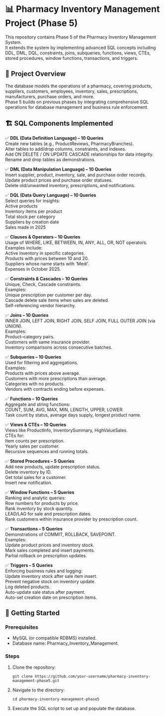 # 📊 Pharmacy Inventory Management Project (Phase 5)

This repository contains Phase 5 of the Pharmacy Inventory Management System.  
It extends the system by implementing advanced SQL concepts including DDL, DML, DQL, constraints, joins, subqueries, functions, views, CTEs, stored procedures, window functions, transactions, and triggers.

## 📌 Project Overview
The database models the operations of a pharmacy, covering products, suppliers, customers, employees, inventory, sales, prescriptions, manufacturers, purchase orders, and more.  
Phase 5 builds on previous phases by integrating comprehensive SQL operations for database management and business rule enforcement.

## 🏗️ SQL Components Implemented
✅ **DDL (Data Definition Language) – 10 Queries**  
Create new tables (e.g., ProductReviews, PharmacyBranches).  
Alter tables to add/drop columns, constraints, and indexes.  
Add ON DELETE / ON UPDATE CASCADE relationships for data integrity.  
Rename and drop tables as demonstrations.

✅ **DML (Data Manipulation Language) – 10 Queries**  
Insert supplier, product, inventory, sale, and purchase order records.  
Update product prices and purchase order statuses.  
Delete old/unwanted inventory, prescriptions, and notifications.

✅ **DQL (Data Query Language) – 10 Queries**  
Select queries for insights:  
Active products  
Inventory items per product  
Total stock per category  
Suppliers by creation date  
Sales made in 2025

✅ **Clauses & Operators – 10 Queries**  
Usage of WHERE, LIKE, BETWEEN, IN, ANY, ALL, OR, NOT operators.  
Examples include:  
Active inventory in specific categories.  
Products with prices between 10 and 20.  
Suppliers whose name starts with 'Medi'.  
Expenses in October 2025.

✅ **Constraints & Cascades – 10 Queries**  
Unique, Check, Cascade constraints.  
Examples:  
Unique prescription per customer per day.  
Cascade delete sale items when sales are deleted.  
Self-referencing vendor hierarchy.

✅ **Joins – 10 Queries**  
INNER JOIN, LEFT JOIN, RIGHT JOIN, SELF JOIN, FULL OUTER JOIN (via UNION).  
Examples:  
Product–category pairs.  
Customers with same insurance provider.  
Inventory comparisons across consecutive batches.

✅ **Subqueries – 10 Queries**  
Used for filtering and aggregations.  
Examples:  
Products with prices above average.  
Customers with more prescriptions than average.  
Categories with no products.  
Vendors with contracts ending before expenses.

✅ **Functions – 10 Queries**  
Aggregate and string functions:  
COUNT, SUM, AVG, MAX, MIN, LENGTH, UPPER, LOWER.  
Task count by status, average days supply, longest product name.

✅ **Views & CTEs – 10 Queries**  
Views like ProductInfo, InventorySummary, HighValueSales.  
CTEs for:  
Item counts per prescription.  
Yearly sales per customer.  
Recursive sequences and running totals.

✅ **Stored Procedures – 5 Queries**  
Add new products, update prescription status.  
Delete inventory by ID.  
Get total sales for a customer.  
Insert new notification.

✅ **Window Functions – 5 Queries**  
Ranking and analytic queries:  
Row numbers for products by price.  
Rank inventory by stock quantity.  
LEAD/LAG for sale and prescription dates.  
Rank customers within insurance provider by prescription count.

✅ **Transactions – 5 Queries**  
Demonstrations of COMMIT, ROLLBACK, SAVEPOINT.  
Examples:  
Update product prices and inventory stock.  
Mark sales completed and insert payments.  
Partial rollback on prescription updates.

✅ **Triggers – 5 Queries**  
Enforcing business rules and logging:  
Update inventory stock after sale item insert.  
Prevent negative stock on inventory update.  
Log deleted products.  
Auto-update sale status after payment.  
Auto-set creation date on prescription items.

## 🚀 Getting Started
### Prerequisites
- MySQL (or compatible RDBMS) installed.  
- Database name: Pharmacy_Inventory_Management.

### Steps
1. Clone the repository:  
   ```
   git clone https://github.com/your-username/pharmacy-inventory-management-phase5.git
   ```
2. Navigate to the directory:  
   ```
   cd pharmacy-inventory-management-phase5
   ```
3. Execute the SQL script to set up and populate the database.
